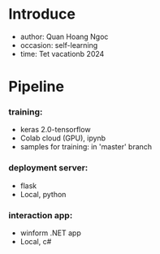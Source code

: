 # Introduce   
- author: Quan Hoang Ngoc
- occasion: self-learning
- time: Tet vacationb 2024 
# Pipeline 
### training: 
- keras 2.0-tensorflow
- Colab cloud (GPU), ipynb
- samples for training: in 'master' branch 
### deployment server: 
- flask
- Local, python
### interaction app: 
- winform .NET app
- Local, c#
  
